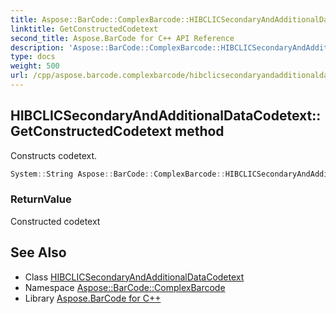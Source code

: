 ```yaml
---
title: Aspose::BarCode::ComplexBarcode::HIBCLICSecondaryAndAdditionalDataCodetext::GetConstructedCodetext method
linktitle: GetConstructedCodetext
second_title: Aspose.BarCode for C++ API Reference
description: 'Aspose::BarCode::ComplexBarcode::HIBCLICSecondaryAndAdditionalDataCodetext::GetConstructedCodetext method. Constructs codetext in C++.'
type: docs
weight: 500
url: /cpp/aspose.barcode.complexbarcode/hibclicsecondaryandadditionaldatacodetext/getconstructedcodetext/
---
```

## HIBCLICSecondaryAndAdditionalDataCodetext::GetConstructedCodetext method


Constructs codetext.

```cpp
System::String Aspose::BarCode::ComplexBarcode::HIBCLICSecondaryAndAdditionalDataCodetext::GetConstructedCodetext() override
```


### ReturnValue

Constructed codetext

## See Also

* Class [HIBCLICSecondaryAndAdditionalDataCodetext](../)
* Namespace [Aspose::BarCode::ComplexBarcode](../../)
* Library [Aspose.BarCode for C++](../../../)
